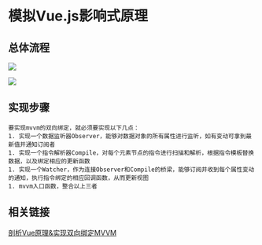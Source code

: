 # 模拟Vue.js影响式原理

## 总体流程
![](https://tva1.sinaimg.cn/large/007S8ZIlgy1ghi0h600d9j315i0jkn4x.jpg)

![](https://tva1.sinaimg.cn/large/007S8ZIlgy1ghjb5y677yj31mm0u0ar9.jpg)

## 实现步骤  
    要实现mvvm的双向绑定，就必须要实现以下几点： 
    1. 实现一个数据监听器Observer，能够对数据对象的所有属性进行监听，如有变动可拿到最新值并通知订阅者
    1. 实现一个指令解析器Compile，对每个元素节点的指令进行扫描和解析，根据指令模板替换数据，以及绑定相应的更新函数
    1. 实现一个Watcher，作为连接Observer和Compile的桥梁，能够订阅并收到每个属性变动的通知，执行指令绑定的相应回调函数，从而更新视图
    1. mvvm入口函数，整合以上三者

## 相关链接
[剖析Vue原理&实现双向绑定MVVM](https://mp.weixin.qq.com/s?__biz=MzI3NTM1MjExMg==&mid=2247483789&idx=1&sn=e7297ec3443007015117637709f27521&scene=21#wechat_redirect)
